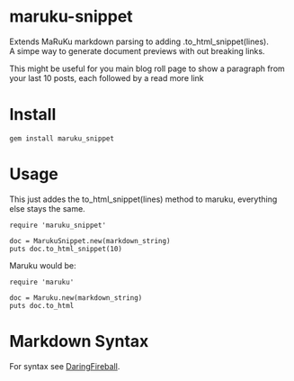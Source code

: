 maruku-snippet
==============

Extends MaRuKu markdown parsing to adding .to_html_snippet(lines).  
A simpe way to generate document previews with out breaking links. 

This might be useful for you main blog roll page to show a paragraph
from your last 10 posts, each followed by a read more link

Install
==

    gem install maruku_snippet
    
Usage
==

This just addes the to_html_snippet(lines) method to maruku, everything else stays the same.

    require 'maruku_snippet'

    doc = MarukuSnippet.new(markdown_string)
    puts doc.to_html_snippet(10)

Maruku would be:

    require 'maruku'

    doc = Maruku.new(markdown_string)
    puts doc.to_html

Markdown Syntax
==

For syntax see [DaringFireball][].

[DaringFireball]: http://daringfireball.net/projects/markdown/syntax
